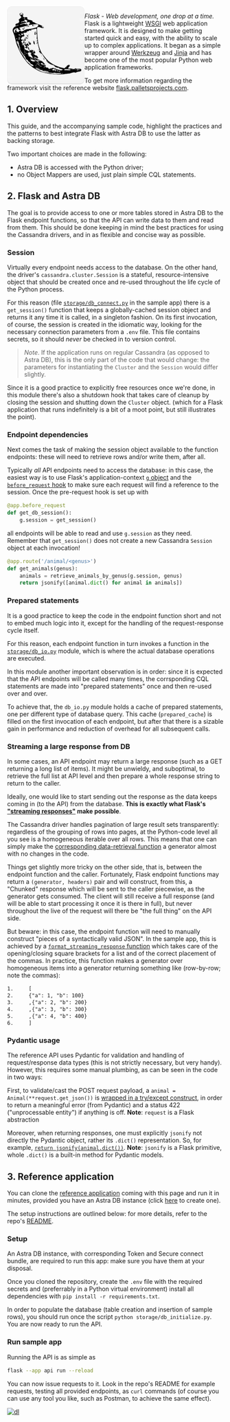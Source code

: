 
<img src="../../../../img/tile-flask.png" align="left" width="180px"/>

*Flask - Web development, one drop at a time.*
Flask is a lightweight [WSGI](https://wsgi.readthedocs.io/) web application framework.
It is designed to make getting started quick and easy, with the ability
to scale up to complex applications.
It began as a simple wrapper around [Werkzeug](https://palletsprojects.com/p/werkzeug) and [Jinja](https://palletsprojects.com/p/jinja) and
has become one of the most popular Python web application frameworks.

To get more information regarding the framework visit the reference website [flask.palletsprojects.com](https://flask.palletsprojects.com).

## 1. Overview

This guide, and the accompanying sample code, highlight the practices and the patterns
to best integrate Flask with Astra DB to use the latter as backing storage.

Two important choices are made in the following:

- Astra DB is accessed with the Python driver;
- no Object Mappers are used, just plain simple CQL statements.

## 2. Flask and Astra DB

The goal is to provide access to one or more tables stored in Astra DB
to the Flask endpoint functions, so that the API can write data to them
and read from them. This should be done keeping in mind the best practices
for using the Cassandra drivers, and in as flexible and concise way as possible.

### Session

Virtually every endpoint needs access to the database. On the other hand,
the driver's `cassandra.cluster.Session` is a stateful, resource-intensive
object that should be created once and re-used throughout the life cycle of the
Python process.

For this reason (file [`storage/db_connect.py`](https://github.com/awesome-astra/sample-astra-flask-app/blob/main/storage/db_connect.py) in the sample app) there is
a `get_session()` function that keeps a globally-cached session object and
returns it any time it is called, in a singleton fashion. On its first
invocation, of course, the session is created in the idiomatic way, looking
for the necessary connection parameters from a `.env` file. This file contains
secrets, so it should _never_ be checked in to version control.

> _Note_. If the application runs on regular Cassandra (as opposed to Astra DB),
> this is the only part of the code that would change: the parameters for
> instantiating the `Cluster` and the `Session` would differ slightly.

Since it is a good practice to explicitly free resources once we're done,
in this module there's also a shutdown hook that takes care of cleanup
by closing the session and shutting down the `Cluster` object. (which for a
Flask application that runs indefinitely is a bit of a moot point, but still
illustrates the point).

### Endpoint dependencies

Next comes the task of making the session object available to the function
endpoints: these will need to retrieve rows and/or write them, after all.

Typically _all_ API endpoints need to access the database: in this case,
the easiest way is to use Flask's application-context
[`g` object](https://flask.palletsprojects.com/en/2.2.x/api/#flask.g) and the [`before_request` hook](https://flask.palletsprojects.com/en/2.2.x/api/#flask.Flask.before_request) to make sure each request
will find a reference to the session.
Once the pre-request hook is set up with
```python
@app.before_request
def get_db_session():
    g.session = get_session()
```
all endpoints will be able to read and use `g.session` as they need.
Remember that `get_session()` does not create a new Cassandra `Session` object
at each invocation!

```python
@app.route('/animal/<genus>')
def get_animals(genus):
    animals = retrieve_animals_by_genus(g.session, genus)
    return jsonify([animal.dict() for animal in animals])
```

### Prepared statements

It is a good practice to keep the code in the endpoint function short and
not to embed much logic into it, except for the handling of the request-response
cycle itself.

For this reason, each endpoint function in turn invokes a function in the
[`storage/db_io.py`](https://github.com/awesome-astra/sample-astra-flask-app/blob/main/storage/db_io.py) module, which is where the actual database operations
are executed.

In this module another important observation is in order: since it is expected
that the API endpoints will be called many times, the corrsponding CQL
statements are made into "prepared statements" once and then re-used over
and over.

To achieve that, the `db_io.py` module holds a cache of prepared statements,
one per different type of database query. This cache (`prepared_cache`)
is filled on the first
invocation of each endpoint, but after that there is a sizable gain in
performance and reduction of overhead for all subsequent calls.

### Streaming a large response from DB

In some cases, an API endpoint may return a large response (such as a GET
returning a long list of items). It might be unwieldy, and suboptimal, to
retrieve the full list at API level and then prepare a whole response string
to return to the caller.

Ideally, one would like to start sending out the response as the data keeps
coming in (to the API) from the database. **This is exactly what Flask's
["streaming responses"](https://flask.palletsprojects.com/en/2.2.x/patterns/streaming/) make possible**.

The Cassandra driver handles pagination of large result sets transparently:
regardless of the grouping of rows into pages, at the Python-code level
all you see is a homogeneous iterable over all rows. This means that one can
simply make the [corresponding data-retrieval function](https://github.com/awesome-astra/sample-astra-flask-app/blob/main/storage/db_io.py#L68) a generator almost with
no changes in the code.

Things get slightly more tricky on the other side, that is, between the
endpoint function and the caller. Fortunately, Flask endpoint functions
may return a `(generator, headers)` pair and will construct, from this,
a "Chunked" response which will be sent to the caller piecewise,
as the generator gets consumed.
The client will still receive a full response (and will be able to start
processing it once it is there in full), but never throughout the live of
the request will there be "the full thing" on the API side.

But beware: in this case, the endpoint function will need to manually construct
"pieces of a syntactically valid JSON". In the sample app, this is achieved
by a [`format_streaming_response` function](https://github.com/awesome-astra/sample-astra-flask-app/blob/main//utils/streaming.py) which takes care
of the opening/closing square brackets for a list and of the correct placement
of the commas. In practice, this function makes a generator over homogeneous
items into a generator returning something like (row-by-row; note the commas):

```
1.     [
2.     {"a": 1, "b": 100}
3.     ,{"a": 2, "b": 200}
4.     ,{"a": 3, "b": 300}
5.     ,{"a": 4, "b": 400}
6.     ]
```

### Pydantic usage

The reference API uses Pydantic for validation and handling of request/response
data types (this is not strictly necessary, but very handy).
However, this requires some manual plumbing, as can be seen in the
code in two ways:

First, to validate/cast the POST request payload, a
`animal = Animal(**request.get_json())` is [wrapped in a try/except construct](https://github.com/awesome-astra/sample-astra-flask-app/blob/main/api.py#L42-L46),
in order to return a meaningful error (from Pydantic) and a status 422
("unprocessable entity") if anything is off.
**Note**: `request` is a Flask abstraction

Moreover, when returning responses, one must explicitly `jsonify` not directly
the Pydantic object, rather its `.dict()` representation.
So, for example, [`return jsonify(animal.dict())`](https://github.com/awesome-astra/sample-astra-flask-app/blob/main/api.py#L28).
**Note**: `jsonify` is a Flask primitive, whole `.dict()`
is a built-in method for Pydantic models.

## 3. Reference application

You can clone the [reference application](https://github.com/awesome-astra/sample-astra-flask-app#readme) coming with this page and
run it in minutes, provided you have an Astra DB instance (click
[here](https://awesome-astra.github.io/docs/pages/astra/create-instance/)
to create one).

The setup instructions are outlined below: for more details,
refer to the repo's [README](https://github.com/awesome-astra/sample-astra-flask-app#readme).

### Setup

An Astra DB instance, with corresponding Token and Secure connect bundle, are
required to run this app: make sure you have them at your disposal.

Once you cloned the repository, create the `.env` file with the required secrets
and (preferrably in a Python virtual environment) install all dependencies
with `pip install -r requirements.txt`.

In order to populate the database (table creation and insertion of sample rows),
you should run once the script `python storage/db_initialize.py`. You are now
ready to run the API.

### Run sample app

Running the API is as simple as
```bash
flask --app api run --reload
```

You can now issue requests to it. Look in the repo's README for example
requests, testing all provided endpoints, as `curl` commands (of course
you can use any tool you like, such as Postman, to achieve the same effect).

[![dl](https://dabuttonfactory.com/button.png?t=Download+Project&f=Open+Sans-Bold&ts=14&tc=fff&hp=15&vp=15&w=180&h=50&c=11&bgt=pyramid&bgc=666&ebgc=000&bs=1&bc=444)](https://github.com/awesome-astra/sample-astra-flask-app/archive/refs/heads/main.zip)

